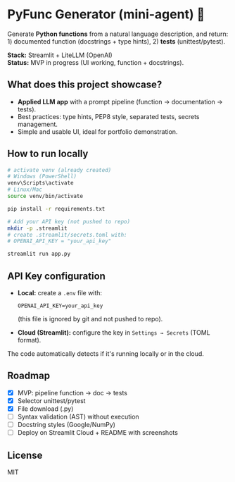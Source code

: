 # PyFunc Generator (mini-agent) 🐍

Generate **Python functions** from a natural language description, and
return: 1) documented function (docstrings + type hints), 2) **tests**
(unittest/pytest).

**Stack:** Streamlit + LiteLLM (OpenAI)\
**Status:** MVP in progress (UI working, function + docstrings).

## What does this project showcase?

-   **Applied LLM app** with a prompt pipeline (function → documentation
    → tests).
-   Best practices: type hints, PEP8 style, separated tests, secrets
    management.
-   Simple and usable UI, ideal for portfolio demonstration.

## How to run locally

``` bash
# activate venv (already created)
# Windows (PowerShell)
venv\Scripts\activate
# Linux/Mac
source venv/bin/activate

pip install -r requirements.txt

# Add your API key (not pushed to repo)
mkdir -p .streamlit
# create .streamlit/secrets.toml with:
# OPENAI_API_KEY = "your_api_key"

streamlit run app.py
```

## API Key configuration

-   **Local:** create a `.env` file with:

        OPENAI_API_KEY=your_api_key

    (this file is ignored by git and not pushed to repo).

-   **Cloud (Streamlit):** configure the key in `Settings → Secrets`
    (TOML format).

The code automatically detects if it's running locally or in the cloud.

## Roadmap

-   [x] MVP: pipeline function → doc → tests
-   [x] Selector unittest/pytest
-   [x] File download (.py)
-   [ ] Syntax validation (AST) without execution
-   [ ] Docstring styles (Google/NumPy)
-   [ ] Deploy on Streamlit Cloud + README with screenshots

## License

MIT
